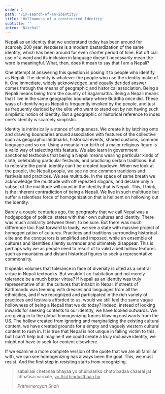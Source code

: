 ```yaml
---
order: 1
path: '/in-search-of-an-identity/'
title: 'Hollowness of a constructed Identity'
subtitle: ''
intro: 'Nischal'
---
```


Nepali as an identity that we understand today has been around for scarcely 200 year. _Nepalese_ is a modern bastardization of the same identity, which has been around for even shorter period of time. But official use of a word and its inclusion in language doesn't necessarily mean the word is meaningful. What, then, does it mean to say that I am a Nepali?

One attempt at answering this question is posing it to people who identify as Nepali. The identity is whatever the people who use the identity make of it. One immediate, widely acknowledged, and equally derided answer comes through the means of geographic and historical association. Being a Nepali means being from the country of Sagarmatha. Being a Nepali means that I live in the same geographic boundary where Buddha once did. These ways of identifying as Nepali is frequently invoked by the people, and just as frequently derided by the elite who want to stand out by not having such simplistic notion of identity. But a geographic or historical reference to index one's identity is scarcely simplistic.

Identity is intrinsically a stance of uniqueness. We create it by latching onto and drawing boundaries around association with features of the collective such as geographic landmarks, historical events, shared customs, common language and so on. Using a mountain or birth of a major religious figure is a valid way of selecting this feature. We also learn in government sanctioned textbooks that being a Nepali means wearing particular kinds of cloth, celebrating particular festivals, and practicing certain traditions. But to reiterate the point: identity can't be created topdown. When we look at the people, the Nepali people, we see no one common traditions and festivals and practices. We see multitude. In the space of same breath we acknowledge the multitude with oft repeated slogans, and declare only a subset of the multitude will count in the identity that is Nepali. This, I think, is the inherent contradiction of being a Nepali. We live in such multitude but suffer a relentless force of homogenization that is hellbent on hollowing out the identity.

Barely a couple centuries ago, the geography that we call Nepal was a hodgepodge of political states with their own cultures and identity. There was much similarity between them, to be sure. But there was much difference too. Fast forward to toady, we see a state with massive project of homogenization of cultures. Practices and traditions surrounding historical elite and the conquerors is amplified and imposed, while an ensemble of cultures and identities silently surrender and ultimately disappear. This is perhaps why we as people need to resort of to valid albeit hollow features such as mountains and distant historical figures to seek a representative commonality.

It speaks volumes that tolerance in face of diversity is cited as a central virtue in Nepali textbooks. But wouldn't co-habitation and not merely tolerance be a much better virtue? If Nepali as an identity was truly representative of all the cultures that inhabit in Nepal, if streets of Kathmandu was teeming with dresses and languages from all the ethnicities, and if we recognized and participated in the rich variety of practices and festivals afforded to us, would we still feel the same vague hollowness of being a Nepali that we do today? Indeed, instead of looking inwards for seeking contents to our identity, we have looked outwards. We are giving in to the global homogenizing forces blowing eastwards from the US. The hollow created from ignoring and marginalizing the existing cultural content, we have created grounds for a empty and vaguely western cultural content to rush in. It is true that Nepal is not unique in falling victim to this, but I can't help but imagine if we could create a truly inclusive identity, we might not have to seek for content elsewhere.

If we examine a more complete version of the quote that we are all familiar with, we can see homogenizing has always been the goal. This, we must resist. And the first step in resisting starts from recognizing.

> sabailaai chetanaa bhayaa yo phulbaariko choto badaa chaarai jat chhatisai varnale, <u>yo Asil hindusthaan ho</u>
>
> <cite>Prithvinarayan Shah</cite>
